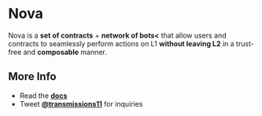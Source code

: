 # Nova
Nova is a **set of contracts** + **network of bots<** that allow users and contracts to seamlessly perform actions on L1 **without leaving L2** in a trust-free and **composable** manner.

## More Info
- Read the **[docs](https://docs.rari.capital/nova)**
- Tweet [**@transmissions11**](https://twitter.com/transmissions11) for inquiries 
